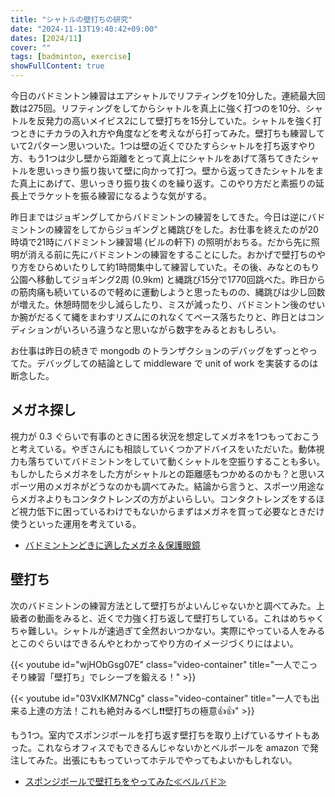 ```yaml
---
title: "シャトルの壁打ちの研究"
date: "2024-11-13T19:40:42+09:00"
dates: [2024/11]
cover: ""
tags: [badminton, exercise]
showFullContent: true
---
```


今日のバドミントン練習はエアシャトルでリフティングを10分した。連続最大回数は275回。リフティングをしてからシャトルを真上に強く打つのを10分、シャトルを反発力の高いメイビス2にして壁打ちを15分していた。シャトルを強く打つときにチカラの入れ方や角度などを考えながら打ってみた。壁打ちも練習していて2パターン思いついた。1つは壁の近くでひたすらシャトルを打ち返すやり方、もう1つは少し壁から距離をとって真上にシャトルをあげて落ちてきたシャトルを思いっきり振り抜いて壁に向かって打つ。壁から返ってきたシャトルをまた真上にあげて、思いっきり振り抜くのを繰り返す。このやり方だと素振りの延長上でラケットを振る練習になるような気がする。

昨日まではジョギングしてからバドミントンの練習をしてきた。今日は逆にバドミントンの練習をしてからジョギングと縄跳びをした。お仕事を終えたのが20時頃で21時にバドミントン練習場 (ビルの軒下) の照明がおちる。だから先に照明が消える前に先にバドミントンの練習をすることにした。おかげで壁打ちのやり方をひらめいたりして約1時間集中して練習していた。その後、みなとのもり公園へ移動してジョギング2周 (0.9km) と縄跳び15分で1770回跳べた。昨日からの筋肉痛も続いているので軽めに運動しようと思ったものの、縄跳びは少し回数が増えた。休憩時間を少し減らしたり、ミスが減ったり、バドミントン後のせいか腕がだるくて縄をまわすリズムにのれなくてペース落ちたりと、昨日とはコンディションがいろいろ違うなと思いながら数字をみるとおもしろい。

お仕事は昨日の続きで mongodb のトランザクションのデバッグをずっとやってた。デバッグしての結論として middleware で unit of work を実装するのは断念した。

## メガネ探し

視力が 0.3 ぐらいで有事のときに困る状況を想定してメガネを1つもっておこうと考えている。やぎさんにも相談していくつかアドバイスをいただいた。動体視力も落ちていてバドミントンをしていて動くシャトルを空振りすることも多い。もしかしたらメガネをした方がシャトルとの距離感もつかめるのかも？と思いスポーツ用のメガネがどうなのかも調べてみた。結論から言うと、スポーツ用途ならメガネよりもコンタクトレンズの方がよいらしい。コンタクトレンズをするほど視力低下に困っているわけでもないからまずはメガネを買って必要なときだけ使うといった運用を考えている。

* [バドミントンどきに適したメガネ＆保護眼鏡](https://amagan.jp/badominntonnmegane/)

## 壁打ち

次のバドミントンの練習方法として壁打ちがよいんじゃないかと調べてみた。上級者の動画をみると、近くで力強く打ち返して壁打ちしている。これはめちゃくちゃ難しい。シャトルが速過ぎて全然おいつかない。実際にやっている人をみるとこのぐらいはできるんやとわかってやり方のイメージづくりにはよい。

{{< youtube id="wjHObGsg07E" class="video-container" title="一人でこっそり練習「壁打ち」でレシーブを鍛える！" >}}

{{< youtube id="03VxIKM7NCg" class="video-container" title="一人でも出来る上達の方法！これも絶対みるべし❗️❗️壁打ちの極意👍👍" >}}

もう1つ。室内でスポンジボールを打ち返す壁打ちを取り上げているサイトもあった。これならオフィスでもできるんじゃないかとベルボールを amazon で発注してみた。出張にももっていってホテルでやってもよいかもしれない。

* [スポンジボールで壁打ちをやってみた≪ベルバド≫](https://machida-badminton.com/bellbad-training/)
